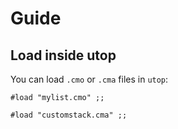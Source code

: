 # Guide

## Load inside utop

You can load `.cmo` or `.cma` files in `utop`:

```
#load "mylist.cmo" ;;

#load "customstack.cma" ;;
```
